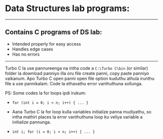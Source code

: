 # Data Structures lab programs:

---

## Contains C programs of DS lab:

  - Intended properly for easy access
  - Handles edge cases
  - Has no errors

---

Turbo C la use pannureenga na intha code a `C:\Turbo C\bin` (or similar) folder la download panniyo illa oru file create panni, copy paste panniyo vaikanum. Apo Turbo C open panni open file option kuduthu athula irunthu file a use pannikalam. Code la ethavathu error vanthuthuna sollunga.

PS: Some codes la for loops ipdi irukum:

 - `for (int i = 0; i < n; i++) {
 	...
 }`

 - Aana Turbo C la for loop kulla variables initialize panna mudiyathu, so intha mathiri places la error vanthuthuna loop ku veliya variable a initialize pannunga.

 - `int i;
    for (i = 0; i < n; i++) {
    	...
    }`